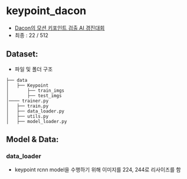 # keypoint_dacon
- [Dacon의 모션 키포인트 검출 AI 경진대회](https://dacon.io/competitions/official/235701/overview/description/)
- 최종 : 22 / 512

## Dataset:

- 파일 및 폴더 구조
``` python3
├── data
│   ├── Keypoint
│       ├── train_imgs
│       ├── test_imgs
│──── trainer.py
│   ├── train.py
│   ├── data_loader.py
│   ├── utils.py
│   ├── model_loader.py
```

## Model & Data:


### data_loader
- keypoint rcnn model을 수행하기 위해 이미지를 224, 244로 리사이즈를 함
